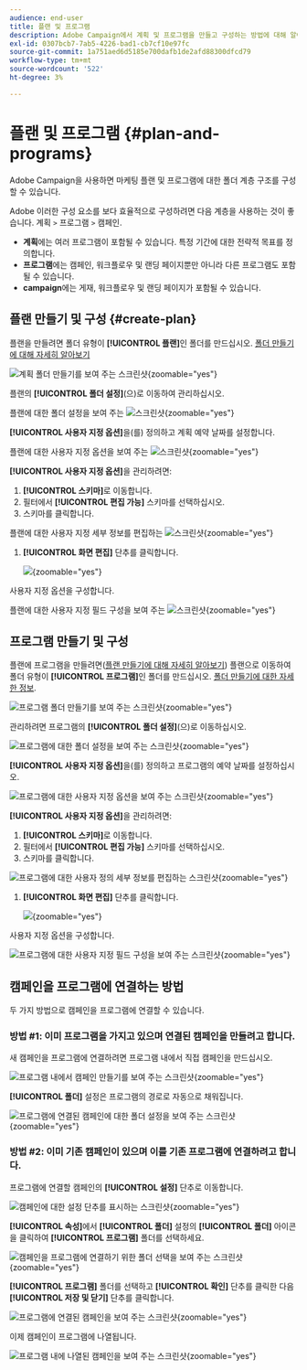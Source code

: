 ```yaml
---
audience: end-user
title: 플랜 및 프로그램
description: Adobe Campaign에서 계획 및 프로그램을 만들고 구성하는 방법에 대해 알아봅니다
exl-id: 0307bcb7-7ab5-4226-bad1-cb7cf10e97fc
source-git-commit: 1a751aed6d5185e700dafb1de2afd88300dfcd79
workflow-type: tm+mt
source-wordcount: '522'
ht-degree: 3%

---
```


# 플랜 및 프로그램 {#plan-and-programs}

Adobe Campaign을 사용하면 마케팅 플랜 및 프로그램에 대한 폴더 계층 구조를 구성할 수 있습니다.

Adobe 이러한 구성 요소를 보다 효율적으로 구성하려면 다음 계층을 사용하는 것이 좋습니다. 계획 `>` 프로그램 `>` 캠페인.

* **계획**&#x200B;에는 여러 프로그램이 포함될 수 있습니다. 특정 기간에 대한 전략적 목표를 정의합니다.
* **프로그램**&#x200B;에는 캠페인, 워크플로우 및 랜딩 페이지뿐만 아니라 다른 프로그램도 포함될 수 있습니다.
* **campaign**&#x200B;에는 게재, 워크플로우 및 랜딩 페이지가 포함될 수 있습니다.

## 플랜 만들기 및 구성 {#create-plan}

플랜을 만들려면 폴더 유형이 **[!UICONTROL 플랜]**&#x200B;인 폴더를 만드십시오. [폴더 만들기에 대해 자세히 알아보기](../get-started/work-with-folders.md)

![계획 폴더 만들기를 보여 주는 스크린샷](assets/plan_create.png){zoomable="yes"}

플랜의 **[!UICONTROL 폴더 설정]**(으)로 이동하여 관리하십시오.

플랜에 대한 폴더 설정을 보여 주는 ![스크린샷](assets/plan_settings.png){zoomable="yes"}

**[!UICONTROL 사용자 지정 옵션]**&#x200B;을(를) 정의하고 계획 예약 날짜를 설정합니다.

플랜에 대한 사용자 지정 옵션을 보여 주는 ![스크린샷](assets/plan_options.png){zoomable="yes"}

**[!UICONTROL 사용자 지정 옵션]**&#x200B;을 관리하려면:

1. **[!UICONTROL 스키마]**&#x200B;로 이동합니다.
1. 필터에서 **[!UICONTROL 편집 가능]** 스키마를 선택하십시오.
1. 스키마를 클릭합니다.

플랜에 대한 사용자 지정 세부 정보를 편집하는 ![스크린샷](assets/plan_edit.png){zoomable="yes"}

1. **[!UICONTROL 화면 편집]** 단추를 클릭합니다.

   ![](assets/plan_edit2.png){zoomable="yes"}

사용자 지정 옵션을 구성합니다.

플랜에 대한 사용자 지정 필드 구성을 보여 주는 ![스크린샷](assets/plan_customfields.png){zoomable="yes"}

## 프로그램 만들기 및 구성

플랜에 프로그램을 만들려면([플랜 만들기에 대해 자세히 알아보기](#create-plan)) 플랜으로 이동하여 폴더 유형이 **[!UICONTROL 프로그램]**&#x200B;인 폴더를 만드십시오. [폴더 만들기에 대한 자세한 정보](../get-started/work-with-folders.md).

![프로그램 폴더 만들기를 보여 주는 스크린샷](assets/program_create.png){zoomable="yes"}

관리하려면 프로그램의 **[!UICONTROL 폴더 설정]**(으)로 이동하십시오.

![프로그램에 대한 폴더 설정을 보여 주는 스크린샷](assets/program_settings.png){zoomable="yes"}

**[!UICONTROL 사용자 지정 옵션]**&#x200B;을(를) 정의하고 프로그램의 예약 날짜를 설정하십시오.

![프로그램에 대한 사용자 지정 옵션을 보여 주는 스크린샷](assets/program_options.png){zoomable="yes"}

**[!UICONTROL 사용자 지정 옵션]**&#x200B;을 관리하려면:

1. **[!UICONTROL 스키마]**&#x200B;로 이동합니다.
1. 필터에서 **[!UICONTROL 편집 가능]** 스키마를 선택하십시오.
1. 스키마를 클릭합니다.

![프로그램에 대한 사용자 정의 세부 정보를 편집하는 스크린샷](assets/program_edit.png){zoomable="yes"}

1. **[!UICONTROL 화면 편집]** 단추를 클릭합니다.

   ![](assets/program_edit2.png){zoomable="yes"}

사용자 지정 옵션을 구성합니다.

![프로그램에 대한 사용자 지정 필드 구성을 보여 주는 스크린샷](assets/program_customfields.png){zoomable="yes"}

## 캠페인을 프로그램에 연결하는 방법

두 가지 방법으로 캠페인을 프로그램에 연결할 수 있습니다.

### 방법 #1: 이미 프로그램을 가지고 있으며 연결된 캠페인을 만들려고 합니다.

새 캠페인을 프로그램에 연결하려면 프로그램 내에서 직접 캠페인을 만드십시오.

![프로그램 내에서 캠페인 만들기를 보여 주는 스크린샷](assets/program_campaign_create.png){zoomable="yes"}

**[!UICONTROL 폴더]** 설정은 프로그램의 경로로 자동으로 채워집니다.

![프로그램에 연결된 캠페인에 대한 폴더 설정을 보여 주는 스크린샷](assets/program_campaign_folder.png){zoomable="yes"}

### 방법 #2: 이미 기존 캠페인이 있으며 이를 기존 프로그램에 연결하려고 합니다.

프로그램에 연결할 캠페인의 **[!UICONTROL 설정]** 단추로 이동합니다.

![캠페인에 대한 설정 단추를 표시하는 스크린샷](assets/campaign_settings.png){zoomable="yes"}

**[!UICONTROL 속성]**&#x200B;에서 **[!UICONTROL 폴더]** 설정의 **[!UICONTROL 폴더]** 아이콘을 클릭하여 **[!UICONTROL 프로그램]** 폴더를 선택하세요.

![캠페인을 프로그램에 연결하기 위한 폴더 선택을 보여 주는 스크린샷](assets/campaign_folder.png){zoomable="yes"}

**[!UICONTROL 프로그램]** 폴더를 선택하고 **[!UICONTROL 확인]** 단추를 클릭한 다음 **[!UICONTROL 저장 및 닫기]** 단추를 클릭합니다.

![프로그램에 연결된 캠페인을 보여 주는 스크린샷](assets/campaign_linked.png){zoomable="yes"}

이제 캠페인이 프로그램에 나열됩니다.

![프로그램 내에 나열된 캠페인을 보여 주는 스크린샷](assets/campaign_in_program.png){zoomable="yes"}